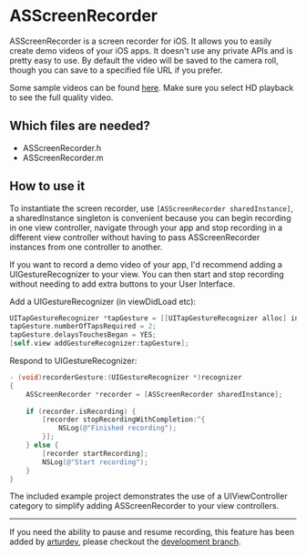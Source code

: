 ASScreenRecorder
========

ASScreenRecorder is a screen recorder for iOS. It allows you to easily create demo videos of your iOS apps. It doesn't use any private APIs and is pretty easy to use. By default the video will be saved to the camera roll, though you can save to a specified file URL if you prefer.

Some sample videos can be found [here](https://vimeo.com/chromophore/videos). Make sure you select HD playback to see the full quality video.


Which files are needed?
---

* ASScreenRecorder.h
* ASScreenRecorder.m


How to use it
---

To instantiate the screen recorder, use `[ASScreenRecorder sharedInstance]`, a sharedInstance singleton is convenient because you can begin recording in one view controller, navigate through your app and stop recording in a different view controller without having to pass ASScreenRecorder instances from one controller to another.

If you want to record a demo video of your app, I'd recommend adding a UIGestureRecognizer to your view. You can then start and stop recording without needing to add extra buttons to your User Interface.

Add a UIGestureRecognizer (in viewDidLoad etc):
```objective-c
UITapGestureRecognizer *tapGesture = [[UITapGestureRecognizer alloc] initWithTarget:self action:@selector(recorderGesture:)];
tapGesture.numberOfTapsRequired = 2;
tapGesture.delaysTouchesBegan = YES;
[self.view addGestureRecognizer:tapGesture];
```

Respond to UIGestureRecognizer:
```objective-c
- (void)recorderGesture:(UIGestureRecognizer *)recognizer
{
    ASScreenRecorder *recorder = [ASScreenRecorder sharedInstance];
    
    if (recorder.isRecording) {
        [recorder stopRecordingWithCompletion:^{
            NSLog(@"Finished recording");
        }];
    } else {
        [recorder startRecording];
        NSLog(@"Start recording");
    }
}
```

The included example project demonstrates the use of a UIViewController category to simplify adding ASScreenRecorder to your view controllers.

* * *

If you need the ability to pause and resume recording, this feature has been added by [arturdev](https://github.com/arturdev), please checkout the [development branch](https://github.com/alskipp/ASScreenRecorder/tree/development).
